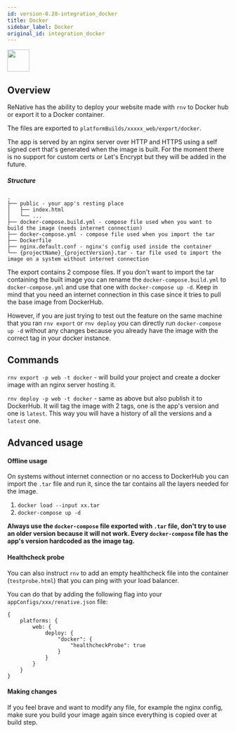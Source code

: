 ```yaml
---
id: version-0.28-integration_docker
title: Docker
sidebar_label: Docker
original_id: integration_docker
---
```


<img src="https://www.docker.com/sites/default/files/d8/2019-07/Moby-logo.png" height=50 />

## Overview

ReNative has the ability to deploy your website made with `rnv` to Docker hub or export it to a Docker container.

The files are exported to `platformBuilds/xxxxx_web/export/docker`.

The app is served by an nginx server over HTTP and HTTPS using a self signed cert that's generated when the image is built. For the moment there is no support for custom certs or Let's Encrypt but they will be added in the future.

##### Structure

```
.
├── public - your app's resting place
│   ├── index.html
│   └── ...
├── docker-compose.build.yml - compose file used when you want to build the image (needs internet connection)
├── docker-compose.yml - compose file used when you import the tar
├── Dockerfile
├── nginx.default.conf - nginx's config used inside the container
└── {projectName}_{projectVersion}.tar - tar file used to import the image on a system without internet connection

```

The export contains 2 compose files. If you don't want to import the tar containing the built image you can rename the `docker-compose.build.yml` to `docker-compose.yml` and use that one with `docker-compose up -d`. Keep in mind that you need an internet connection in this case since it tries to pull the base image from DockerHub.

However, if you are just trying to test out the feature on the same machine that you ran `rnv export` or `rnv deploy` you can directly run `docker-compose up -d` without any changes because you already have the image with the correct tag in your docker instance.

## Commands

`rnv export -p web -t docker` - will build your project and create a docker image with an nginx server hosting it.

`rnv deploy -p web -t docker` - same as above but also publish it to DockerHub. It will tag the image with 2 tags, one is the app's version and one is `latest`. This way you will have a history of all the versions and a `latest` one.

## Advanced usage

#### Offline usage

On systems without internet connection or no access to DockerHub you can import the `.tar` file and run it, since the tar contains all the layers needed for the image.

1. `docker load --input xx.tar`
2. `docker-compose up -d`

**Always use the `docker-compose` file exported with `.tar` file, don't try to use an older version because it will not work. Every `docker-compose` file has the app's version hardcoded as the image tag.**

#### Healthcheck probe

You can also instruct `rnv` to add an empty healthcheck file into the container (`testprobe.html`) that you can ping with your load balancer.

You can do that by adding the following flag into your `appConfigs/xxx/renative.json` file:

```
{
    platforms: {
        web: {
            deploy: {
                "docker": {
                    "healthcheckProbe": true
                }
            }
        }
    }
}
```

#### Making changes

If you feel brave and want to modify any file, for example the nginx config, make sure you build your image again since everything is copied over at build step.
